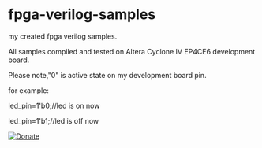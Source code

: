 # fpga-verilog-samples
my created fpga verilog samples.

All samples compiled and tested on Altera Cyclone IV EP4CE6 development board.


Please note,"0" is active state on my development board pin.

for example:

led_pin=1'b0;//led is on now

led_pin=1'b1;//led is off now


[![Donate](https://img.shields.io/badge/Donate-PayPal-green.svg)](https://www.paypal.com/cgi-bin/webscr?cmd=_donations&business=kevlishvilimisha1@gmail.com&lc=US&item_name=Tm8gbWF0dGVyIHdoYXQgcGVvcGxlIHRlbGwgeW91LCB3b3JkcyBhbmQgaWRlYXMgY2FuIGNoYW5nZSB0aGUgd29ybGQ=&no_note=0&cn=&currency_code=USD&bn=PP-DonationsBF:btn_donateCC_LG.gif:NonHosted)
